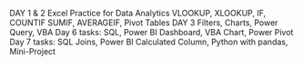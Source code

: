 DAY 1 & 2 
Excel Practice for Data Analytics
VLOOKUP, XLOOKUP, IF, COUNTIF
SUMIF, AVERAGEIF, Pivot Tables DAY 3 Filters, Charts, Power Query, VBA
Day 6 tasks:
SQL, Power BI Dashboard, VBA Chart, Power Pivot
Day 7 tasks:
SQL Joins, Power BI Calculated Column, Python with pandas, Mini-Project
